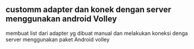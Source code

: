 ## customm adapter dan konek dengan server menggunakan android Volley

membuat list dari adapter yg dibuat manual dan melakukan koneksi denga server menggunakan paket Android volley

